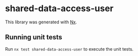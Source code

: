 # shared-data-access-user

This library was generated with [Nx](https://nx.dev).


## Running unit tests

Run `nx test shared-data-access-user` to execute the unit tests.


